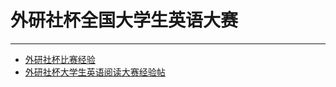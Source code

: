 # 外研社杯全国大学生英语大赛

----

+ [外研社杯比赛经验](8-1_wai-yan-she-bei-bi-sai-jing-yan.md)
+ [外研社杯大学生英语阅读大赛经验帖](8-2_wai-yan-she-bei-ying-yu-yue-du-da-sai-jing-yan.md)